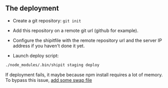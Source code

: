 ## The deployment

- Create a git repository: `git init`

- Add this repository on a remote git url (github for example).

- Configure the shipitfile with the remote repository url and the server IP address if you haven't done it yet.

- Launch deploy script:
```bash
./node_modules/.bin/shipit staging deploy
```

If deployment fails, it maybe because npm install requires a lot of memory. To bypass this issue, [add some swap file](https://www.cyberciti.biz/faq/linux-add-a-swap-file-howto/)
